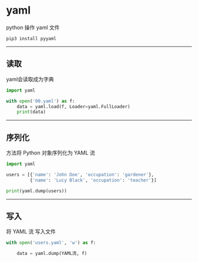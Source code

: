 # yaml

python 操作 yaml 文件

```shell
pip3 install pyyaml
```

---
## 读取

yaml会读取成为字典

```python
import yaml

with open('00.yaml') as f:
    data = yaml.load(f, Loader=yaml.FullLoader)
    print(data)
```

---
## 序列化

方法将 Python 对象序列化为 YAML 流

```python
import yaml

users = [{'name': 'John Doe', 'occupation': 'gardener'},
         {'name': 'Lucy Black', 'occupation': 'teacher'}]

print(yaml.dump(users))
```

---
## 写入

将 YAML 流 写入文件

```python
with open('users.yaml', 'w') as f:

    data = yaml.dump(YAML流, f)
```

